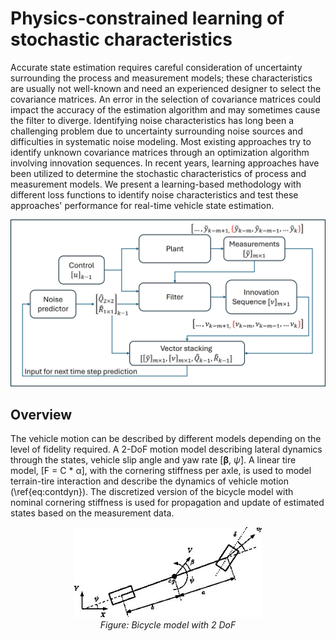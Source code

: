 # Physics-constrained learning of stochastic characteristics

Accurate state estimation requires careful consideration of uncertainty surrounding the process and measurement models; these characteristics are usually not well-known and need an experienced designer to select the covariance matrices. An error in the selection of covariance matrices could impact the accuracy of the estimation algorithm and may sometimes cause the filter to diverge. Identifying noise characteristics has long been a challenging problem due to uncertainty surrounding noise sources and difficulties in systematic noise modeling. Most existing approaches try to identify unknown covariance matrices through an optimization algorithm involving innovation sequences. In recent years, learning approaches have been utilized to determine the stochastic characteristics of process and measurement models. We present a learning-based methodology with different loss functions to identify noise characteristics and test these approaches' performance for real-time vehicle state estimation.

![Adaptive Estiamtion Framework](Images/AdaptiveEstOverview.jpg)

## Overview
The vehicle motion can be described by different models depending on the level of fidelity required. A 2-DoF motion model describing lateral dynamics through the states, vehicle slip angle and yaw rate [**β**, $\dot{\psi}$]. A linear tire model, [F = C * α], with the cornering stiffness per axle, is used to model terrain-tire interaction and describe the dynamics of vehicle motion (\ref{eq:contdyn}). The discretized version of the bicycle model with nominal cornering stiffness is used for propagation and update of estimated states based on the measurement data.

<p align="center">
  <img src="Images/bicycleModel.jpg" alt="Bicycle model" width="300"/>
  <br>
  <em>Figure: Bicycle model with 2 DoF</em>
</p>

